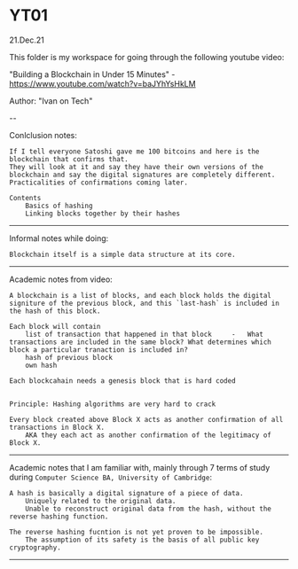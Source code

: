 # YT01

21.Dec.21

This folder is my workspace for going through the following youtube video:

"Building a Blockchain in Under 15 Minutes" - https://www.youtube.com/watch?v=baJYhYsHkLM

Author: "Ivan on Tech"


--


Conlclusion notes:

    If I tell everyone Satoshi gave me 100 bitcoins and here is the blockchain that confirms that.
    They will look at it and say they have their own versions of the blockchain and say the digital signatures are completely different.
    Practicalities of confirmations coming later.

    Contents
        Basics of hashing
        Linking blocks together by their hashes


----


Informal notes while doing:

    Blockchain itself is a simple data structure at its core.
    

----


Academic notes from video:

    A blockchain is a list of blocks, and each block holds the digital signiture of the previous block, and this `last-hash` is included in the hash of this block.

    Each block will contain
        list of transaction that happened in that block     -   What transactions are included in the same block? What determines which block a particular tranaction is included in?
        hash of previous block
        own hash

    Each blockcahain needs a genesis block that is hard coded


    Principle: Hashing algorithms are very hard to crack

    Every block created above Block X acts as another confirmation of all transactions in Block X.
        AKA they each act as another confirmation of the legitimacy of Block X. 


----


Academic notes that I am familiar with, mainly through 7 terms of study during `Computer Science BA, University of Cambridge`:

    A hash is basically a digital signature of a piece of data.
        Uniquely related to the original data.
        Unable to reconstruct original data from the hash, without the reverse hashing function.

    The reverse hashing fucntion is not yet proven to be impossible.
        The assumption of its safety is the basis of all public key cryptography.


----